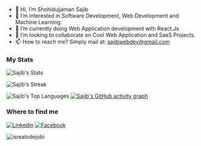 - 👋 Hi, I’m Shohidujjaman Sajib
- 👀 I’m interested in Software Development, Web Development and Machine Learning.
- 🌱 I’m currently doing Web Application development with React.Js
- 💞️ I’m looking to collaborate on Cool Web Application and SaaS Projects.
- 📫 How to reach me? Simply mail at: sajibwebdev@gmail.com


### My Stats
![Sajib's Stats](https://github-readme-stats.vercel.app/api?username=s-sajib&theme=dark&show_icons=true&hide_border=true&count_private=true)

![Sajib's Streak](https://github-readme-streak-stats.herokuapp.com/?user=s-sajib&theme=dark&hide_border=true)

![Sajib's Top Languages](https://github-readme-stats.vercel.app/api/top-langs/?username=s-sajib&theme=dark&show_icons=true&hide_border=true&layout=compact)
[![Sajib's GitHub activity graph](https://github-readme-activity-graph.vercel.app/graph?username=s-sajib&theme=react-dark)](https://github.com/ashutosh00710/github-readme-activity-graph)
### Where to find me

[![Linkedin](https://img.shields.io/badge/LinkedIn-0077B5?style=flat-square&logo=linkedin&logoColor=white)](https://www.linkedin.com/in/s-sajib/) 
[![Facebook](https://img.shields.io/badge/Facebook-1877F2?style=flat-square&logo=facebook&logoColor=white)](https://www.facebook.com/sajib.w3b.d3v)
<p align="left"> <img src="https://komarev.com/ghpvc/?username=s-sajib&label=Profile%20views&color=0e75b6&style=flat" alt="isrealodejobi" />
<!---
s-sajib/s-sajib is a ✨ special ✨ repository because its `README.md` (this file) appears on your GitHub profile.
You can click the Preview link to take a look at your changes.
--->
